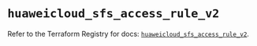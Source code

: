 # `huaweicloud_sfs_access_rule_v2`

Refer to the Terraform Registry for docs: [`huaweicloud_sfs_access_rule_v2`](https://registry.terraform.io/providers/huaweicloud/huaweicloud/1.71.1/docs/resources/sfs_access_rule_v2).

